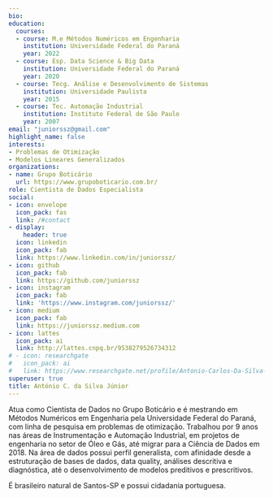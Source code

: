 ```yaml
---
bio:
education:
  courses:
  - course: M.e Métodos Numéricos em Engenharia
    institution: Universidade Federal do Paraná
    year: 2022
  - course: Esp. Data Science & Big Data
    institution: Universidade Federal do Paraná
    year: 2020
  - course: Tecg. Análise e Desenvolvimento de Sistemas
    institution: Universidade Paulista
    year: 2015
  - course: Tec. Automação Industrial
    institution: Instituto Federal de São Paulo
    year: 2007
email: "juniorssz@gmail.com"
highlight_name: false
interests:
- Problemas de Otimização
- Modelos Lineares Generalizados
organizations:
- name: Grupo Boticário
  url: https://www.grupoboticario.com.br/
role: Cientista de Dados Especialista
social:
- icon: envelope
  icon_pack: fas
  link: /#contact
- display:
    header: true
  icon: linkedin
  icon_pack: fab
  link: https://www.linkedin.com/in/juniorssz/
- icon: github
  icon_pack: fab
  link: https://github.com/juniorssz
- icon: instagram
  icon_pack: fab
  link: 'https://www.instagram.com/juniorssz/'
- icon: medium
  icon_pack: fab
  link: https://juniorssz.medium.com
- icon: lattes
  icon_pack: ai
  link: http://lattes.cnpq.br/9538279526734312
# - icon: researchgate
#   icon_pack: ai
#   link: https://www.researchgate.net/profile/Antonio-Carlos-Da-Silva-Junior
superuser: true
title: António C. da Silva Júnior
---
```


Atua como Cientista de Dados no Grupo Boticário e é mestrando em Métodos Numéricos em Engenharia pela Universidade Federal do Paraná, com linha de pesquisa em problemas de otimização. Trabalhou por 9 anos nas áreas de Instrumentação e Automação Industrial, em projetos de engenharia no setor de Óleo e Gás, até migrar para a Ciência de Dados em 2018. Na área de dados possui perfil generalista, com afinidade desde a estruturação de bases de dados, data quality, análises descritiva e diagnóstica, até o desenvolvimento de modelos preditivos e prescritivos.

É brasileiro natural de Santos-SP e possui cidadania portuguesa.

<!--
{{< icon name="download" pack="fas" >}} Download my {{< staticref "media/demo_resume.pdf" "newtab" >}}resumé{{< /staticref >}}.
-->
